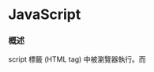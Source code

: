 # JavaScript

### 概述

script 標籤 (HTML tag) 中被瀏覽器執行。而 <script> 標籤可以放在網頁 HTML 的任何地方，像是 <body> 或 <head> 中。
```
<!doctype html>
<html>

<head>
<script>
    alert('Hello world!');
</script>
</head>

<body>
My first JS page!
</body>
</html>
```
瀏覽器遇到 <script> 標籤時，會停止解析 HTML 文件，來先執行 <scipt> 裡面的 JS 程式碼，等到執行完程式碼，才會繼續解析接下來的 HTML 文件。

### 引用JavaScript 檔案

`<script src="JavaScript 檔案位址.js"></script>`
`<script src="/hello.js"></script>`

引用外部的 JavaScript 檔案，例如引用 jQuery library:
`<script src="https://ajax.googleapis.com/ajax/libs/jquery/1.12.4/jquery.min.js"></script>`

### 註解(Comment)
```
// 這是單行註解

/*
這是...
多
行
註解
*/
```

### 空白 (whitespace)
空白 (space), tab 或換行符號 (newline characters) 在 JavaScript 都稱為空白 (whitespace)，JavaScript 程式碼在解析時，會忽略所有的空白，所以你可以自由利用空白字元來編排你的程式碼讓它更好讀。
```
var x = ['stringggggggggg1', 'stringggggggggg2', 'stringggggggggg3'];

// 這個寫法，和上面的意思是一模一樣的
var x = [
    'stringggggggggg1',
    'stringggggggggg2',
    'stringggggggggg3'
];
```
### 有區分大小寫 (case sensitive)
不像 HTML，JavaScript 語句是有區分大小寫的，無論是對於變數、函數或物件名稱，如 alert() 寫成 Alert() 是會產生錯誤的。

### 變數 (variable)
```
//可以用 var 關鍵字來宣告一個變數
//例如，我們宣告一個變數 x，並將 x 的值設為 100：
var x;
x = 100;

//你也可以在宣告變數的同時指定值
var x = 100;

//你也可以用逗號 , 分隔開，一次宣告多個變數
var fruit1, fruit2;
```

### 變數作用域 (Variable Scope)
JavaScript 的變數有其作用的範圍，在作用範圍以外的程式碼就無法存取到該變數。

JavaScript 的 scope 是所謂的 function scope，亦即一個 function 中會建立一個新的 scope。

```
// 在 function 裡面宣告的變數，作用(存在)範圍只在 function 裡面 (local)

function foo() {
    var carName = 'Ferrari';
    alert(carName); // 會顯示 Ferrari
}

alert(carName); // 會發生錯誤，因為找不到變數
```

```
// 在 function 以外的地方宣告的變數，是所謂的全域變數 (global variable)，
所有的 JS 程式碼都能存取到這個變數

// carName 是一個全域變數
var carName = 'Ferrari';
    
function foo() {
    alert(carName); // 會顯示 Ferrari
}

alert(carName); // 會顯示 Ferrari
```

> !注意: JavaScript 不像其他程式語言有 package level 的 scope，只有 global 或 local，所以一個 global variable 在任何地方都可以被存取到，甚至是跨不同的 JS 檔案的程式碼。

> 所以一般會避免使用全域變數，避免全域的命名空間 (namespace) 被污染，不同檔案的同名全域變數很容易被意外互相覆蓋。

### 駝峰式命名 (Camel Case)
JavaScript 習慣的變數命名風格是所謂的駝峰式命名 (camel case)。

像是 firstName, lastName, carName，也就是第二個字的字母大寫。

### JavaScript 資料型態 (Data Types)

#### 1.基本資料型態 (primitive data types)
1. 布林值 (Boolean): 只包含兩種值 true / false
2. null: null 是一個特殊值 (keyword)，表示這變數裡面沒有東西
3. undefined: undefined 也是一個特殊值 (keyword)，表示值還沒有定義或還未指定
4. 數值 (Number): 數值類型的值，像是 42 / 3.14159 / 0
5. 字串 (String): 像是 'hello world' / 汽車


#### 2.參考資料型態 (reference data types)
1. 陣列 (Array): 陣列用來儲存多個資料，陣列中的資料數量，就是這個陣列的長度 (length)
2. 物件 (Object): 基本上，基本資料型態以外的都是物件型態
3. 方法 (Function): 特殊型別
4. Boolean、Number、String、Math、Date...etc

#### 補充-參考資料型態
布林、數值和字串三種基本型別都有個別對應到一個物件類別，透過該物件類別包裝後，可以進行函式操作，例如字串物件可使用substr()等函式。可以透過下面的方式將型別包裝成物件與操作：
```
var b = new Boolean(false);
var n = new Number(5566);
var s = new String('friend');
 
// 包裝後型別為object
console.log(typeof(b)); // object
console.log(typeof(n)); // object
console.log(typeof(s)); // object
 
// 由於自動轉型，仍然可以比較
console.log(b == false);    // true
console.log(n == 5566);     // true
console.log(s == 'friend'); // true
```
### JavaScript 是動態型別的語言 

JavaScript 是動態型別的語言，你在宣告變數的時候，不用指定一個型別給這變數。
```
// 例如你不用像這樣，跟 JS 直譯器說 score 是一個數字
int score = 101;
```
JavaScript 直譯器 (Interpreter, 也就是瀏覽器) 會根據你給的值，自動給一個適當的型態。
```
// 所以只需要這樣直接宣告變數並給值
var score = 101;
```
動態型別的意思也是說，你可以隨時指定不同型態的值，給同樣一個變數。
```
var score = 101; // 數值型態
score = 'Mike 得到 101 分'; // 字串型態
```

### typeof
typeof 運算字用來判斷一個運算元 (operand) 是什麼資料型態。

> 適用於判斷基本型別。

> 對於參考資料型別，除了function會返回function外，其他一律會返回Objecct型別，無法精確判斷。
```
// 輸出 string
console.log(typeof 'hello');

// 輸出 number
console.log(typeof 123);

// 輸出 boolean
console.log(typeof true);


let arr = [1,2,3];
let obj = {name: 'jartto'};
let obj1 = null;

// 輸出 object
console.log(typeof arr);

// 輸出 object
console.log(typeof obj);

// 輸出 object (instanceof Object會顯示false)
console.log(typeof obj1);

// 輸出 function 
console.log(typeof function(){});
```
### instanceof 
instanceof 運算字用來判斷型別以及繼承關係。

> 適用於判斷參考資料型別。

> 對於基本資料型別不能被instanceof精確判斷，一律會返回false。
```
// 輸出 false
console.log('hello' instanceof String);

// 輸出 true
console.log(new String('str') instanceof String);

// 輸出 false
console.log(123 instanceof Number);

// 輸出 true
console.log(new Number(2) instanceof Number);

// 輸出 false
console.log(true instanceof Boolean);


let arr = [1,2,3];
let obj = {name: 'jartto'};
let obj1 = null;

// 輸出 true
console.log(arr instanceof Array);

// 輸出 true
console.log(obj instanceof Object);

// 輸出 false
console.log(obj1 instanceof Object);

// 輸出 true
console.log(function(){} instanceof Function); 
```
### JavaScript 運算子 (Operators)
1. 指定運算子 (Assignment Operators)
2. 比較運算子 (Comparison Operators)
3. 算術運算子 (Arithmetic Operators)
4. 位元運算子 (Bitwise Operators)
5. 邏輯運算子 (Logical Operators)
6. 字串運算子 (String Operators)
7. 三元運算子 (Conditional (ternary) operator)


一個二元運算子，需要有兩個運算元，一個在運算子前面，一個在運算子後面
```
1 + 2
x * y
```
一個一元運算子，需要有一個運算元，可能是在運算子前面，或是在運算子後面
```
x++
// 或
++x
```

#### 1.指定運算子 (Assignment Operators)
指定運算子用來指定一個值給一個變數。

| 運算子 | 例子 | 說明 |
| -------- | -------- | -------- |
| =     | x = y     | 將 y 值指定給 x 變數     |
| +=     | x += y     | 意思跟 x = x + y 一樣，將 x y 相加後的值指定回 x 變數     |
| -=     | x -= y     | 意思跟 x = x - y 一樣，將 x y 相減後的值指定回 x 變數     |
| *=    | x *= y     | 意思跟 x = x * y 一樣，將 x y 相乘後的值指定回 x 變數     |
| /=    | x /= y     | 意思跟 x = x / y 一樣，將 x y 相除後的值指定回 x 變數     |
| %=    | x %= y     | 意思跟 x = x % y 一樣，將 x 除以 y 的餘數指定回 x 變數     |

#### 2.比較運算子 (Comparison Operators)
用來比較運算子兩邊運算元的關係，比較後傳回 true 或 false。運算元可以是數值、字串、表達式 (expression) 或物件等。

對於不同型態的值，JavaScript 會嘗試將他們轉型 (type conversion) 到同樣型態後，再做比較，通常是先轉到數值型態。

| 運算子 | 例子   | 說明 |
| -------- | -------- | -------- |
| ==     | 3 == var1     | 如果兩邊相等就返回 true     |
| !=     | var1 != 4     | 如果兩邊不相等就返回 true     |
| ===     | 3 === var1     | 跟 == 的差異在於，=== 不會自動嘗試轉型，型態和值都一樣才會返回 true     |
| !==    | var1 !== '3'     | 跟 != 的差異在於，!== 不會自動嘗試轉型，型態或值不一樣都會返回 true     |
| >    | var2 > var1     | 如果左邊運算元大於右邊的就返回 true     |
| >=    | var1 >= 3	     | 如果左邊運算元大於或等於右邊的就返回 true     |

#### 3.算術運算子 (Arithmetic Operators)
算術運算子用來做常見的加減乘除數值運算。

#### 4.位元運算子 (Bitwise Operators)
用來做二進制的位元運算，位元運算子會將運算元看作 32 bits 位元來做運算，然後運算完後會返回數值型態的結果。

#### 5.邏輯運算子 (Logical Operators)
邏輯運算子用來做布林值 (boolean) 的運算，運算結果傳回 true 或 false。

`例如: &&、||、!`

&& 和 || 還有比較特別的地方，如果運算元的值不是布林值，實際上會傳回其中一個運算元的值
```
// foo 是 Dog
var foo = 'Cat' && 'Dog';

// foo 是 false
// 因為 && 遇到 false 的運算元，就會直接返回，不會繼續再往下判斷 (Short-circuit evaluation)
var foo = false && 'Cat';

// foo 是 Cat
// 因為 || 遇到 true 的運算元，就會直接返回，不會繼續再往下判斷 (Short-circuit evaluation)
var foo = 'Cat' || 'Dog';

// foo 是 Cat
var foo = false || 'Cat';
```
#### 7.三元運算子 (Conditional (ternary) operator)

如果 condition 是 true， 就傳回 val1 的結果，否則傳回 val2 的結果。

`condition ? val1 : val2`

```
// 如果 age 變數大於等於 18，則 status 就會是 adult
// 相反的，如果 age 變數小於 18，則 status 就會是 minor
var status = (age >= 18) ? 'adult' : 'minor';
```

#### 運算子優先權 (Operator precedence)
各種運算子在處理上的優先次序 (precedence) 是依一般算術規則，先乘除後加減，如果你有一些運算要優先處理，可以放在 () 小括號裡面。

```
100 + 50 / 2 = 125
(100 + 50) / 2 = 75
```
### JavaScript 流程控制 (Control flow)
1. if...else [同Java]
2. switch [同Java]
3. for [同Java]
4. while [同Java]
5. label (搭配break、continue好用)
6. try catch finally

#### Falsy values
JavaScript 只有對下面這些值會判斷為 false 其他都是 true
1. 布林值 false
2. undefined
3. null
4. 數值 0
5. NaN
6. 空字串 ''

```
var text = '';
if (text) {
    // 我不會被執行
} else {
    // 我會被執行
}
```

#### switch [同Java]
標準寫法
```
switch (fruitType) {
    case 'Oranges':
        alert('Oranges');
        break;
    case 'Apples':
        alert('Apples');
        break;
    case 'Bananas':
        alert('Bananas');
        break;
    case 'Cherries':
        alert('Cherries');
        break;
    case 'Mangoes':
        alert('Mangoes');
        break;
    case 'Papayas':
        alert('Papayas');
        break;
    default:
        alert('沒有符合的條件');
}
```
break關鍵字重要性

當 JavaScript 執行到 break 這個關鍵字的時後，就會直接跳出整個 switch 區塊，繼續往下執行。

而如果沒有 break 則程式會從符合的 case 區塊開始，一路往下執行到遇到 break 為止！

這種行為我們稱做 Fall-Through。

```
// 如果 fruitType 是 Apples 的時候，會同時執行 Apples, Bananas 和 Cherries 區塊，
// 直到碰到 Cherries 區塊中的 break 為止才會跳出整個 switch 區塊

switch (fruitType) {
    case 'Oranges':
        alert('Oranges');
        break;
    case 'Apples':
        alert('Apples');
    case 'Bananas':
        alert('Bananas');
    case 'Cherries':
        alert('Cherries');
        break;
    case 'Mangoes':
        alert('Mangoes');
        break;
    case 'Papayas':
        alert('Papayas');
        break;
    default:
        alert('沒有符合的條件');
}
```
可以利用這個特性，撰寫像是這類程式碼
```
switch (new Date().getDay()) {
    case 1:
    case 2:
    case 3:
    case 4:
    case 5:
        alert('工作天 :(');
        break;
    case 6:
    case 0:
        alert('週末 :)');
}
```
#### for
標準寫法
```
var counter = 0;
for (var i = 0; i < 5; i++) {
    counter += i;
}

// 上面的迴圈執行完後，最後 counter 的值會是 10！
```
可以用逗點 , 隔開多個初始化語句。
```
for (var i = 0, j=10; i < 5; i++) {
    // .....
}
```
也可以省略 initialExpression 或 incrementExpression 語句。
```
var i = 0;
var counter = 0;
for (; i < 5;) { 
    counter += i;
    i += 1;
}
```
可以省略全部語句 ，這其實就是無窮迴圈 (infinite loop) 的意思。
```
var i = 0;
var counter = 0;
for (;;) {
    counter += i;
    i += 1;
    if (i >= 5) {
        // 如果你沒用 break 跳出 for 迴圈，則整個程式會卡在迴圈裡面出不去喔
        break;
    }
}
```
break: 用來跳出整個 for 迴圈，讓程式繼續往下執行。

continue: 用來讓程式跳過迴圈剩餘的程式碼，直接執行下一次迴圈。

continue: 直接PASS這次for迴圈，迴圈內之後的其他程式碼都不跑。
```
var counter = 0;
for (var i = 0; i < 5; i++) {
    if (i < 3) {
        continue;
    }
    counter += i;
}

// counter 的值會是 7
```

#### label (標籤)
label 可以用來標記一個迴圈，label 用來搭配 break 和 continue 一起使用。

可以發現，當你有多層迴圈的時候，label可以用來很方便的直接跳出外層的迴圈！

用 break; 只會跳出當前這「一個」迴圈。

搭配break使用:
```
var x = 0;
var z = 0;

// 把外層的迴圈標記叫做 labelCancelLoops

labelCancelLoops:
while (true) {
    console.log('Outer loops: ' + x);
    x += 1;
    z = 1;
    while (true) {
        console.log('Inner loops: ' + z);
        z += 1;
        if (z === 3 && x === 3) {
            // 跳出 labelCancelLoops 迴圈
            break labelCancelLoops;
        } else if (z === 3) {
            // 跳出當前迴圈
            break;
        }
    }
}
```

result
```
Outer loops: 0
Inner loops: 1
Inner loops: 2
Outer loops: 1
Inner loops: 1
Inner loops: 2
Outer loops: 2
Inner loops: 1
Inner loops: 2
```
搭配continue使用:
```
var i, j;

// 把外層的迴圈標記叫做 loop1

loop1:
for (i = 0; i < 3; i++) {
    // 把內層的迴圈標做 loop2
    loop2:
    for (j = 0; j < 3; j++) {
        if (i === 1 && j === 1) {
            // 跳出 loop1 迴圈
            continue loop1;
        }
        console.log('i = ' + i + ', j = ' + j);
    }
}
```

result
```
i = 0, j = 0
i = 0, j = 1
i = 0, j = 2
i = 1, j = 0
i = 2, j = 0
i = 2, j = 1
i = 2, j = 2
```

### Function (函數)
函數 (function) 用來將會重複使用的程式碼封裝在一起，方便重複執行。

函數宣告:
```
function functionName(parameter1, parameter2, ...) {
    // statements

    // return value;
}
```
宣告一個計算平方的函數，和Java不同，並不用宣告傳入和回傳型別
```
function square(number) {
    return number * number;
}
```
呼叫函數:
宣告一個函數並不會自動的執行它，你要使用函式呼叫的語法，來呼叫並執行一個函數的內容。
```
functionName(parameter1, parameter2, ...);
```
呼叫計算平方函數
```
// 這樣會輸出 100
console.log(square(10));

// 可以將返回值存到一個變數
var squareValue = square(10);

// 函數呼叫的返回值，可以像變數一樣做操作
// 這樣會輸出 1000
console.log(square(10) * 10)
```
#### 變數的存在範圍 (Function scope)
1. 你在函數內定義的任何變數 (local variable)，只有在函數裡面才可以存取到這個變數。
2. 在函數裡面除了可以存取到局部變數 (local variable)，也可以存取到全域變數 (global variable)。

> 在函數內部的變數，有宣告var為局部變數(var num1=2)，沒宣告var則為全域變數(num2=5)。

```
// 全域變數 - global scope
var num1 = 20;
var num2 = 3;
var name = 'Mike';

// 這個函數定義全域空間 - global scope
function multiply() {
    // 函數內部可以存取到全域變數
    return num1 * num2;
}

// 輸出 60
console.log(multiply());

function getScore () {
    // 局部變數 - function scope
    // 作用範圍只在函數內部
    var num1 = 2;
    var num3 = 4;
    
    // 如果沒加 var 宣告變數，這個變數則是一個全域變數
    num2 = 5; // 存取到全域變數 num2
    num4 = 6; // 宣告一個新的全域變數 num4

    // 函數也可以宣告在其他函數內部 (nested function) - function scope
    function add() {
        // 內部函數可以存取到外部函數的局部變數
        return name + ' scored ' + (num1 + num2 + num3);
    }
  
    return add();
}

console.log(getScore()); //  "Mike scored 11"

// 會存取到全域變數 num1，輸出 20
console.log(num1);

// 會存取到全域變數 num2，輸出 5
// 因為全域變數 num2 在函數內部被設成 5
console.log(num2);

//會存取到全域變數 num4，輸出 6
console.log(num4);

// 全域空間存取不到 function 內部的變數
// 會發生錯誤 - Uncaught ReferenceError
console.log(num3);

// 全域空間也存取不到 function 的內部函數
// 會發生錯誤 - Uncaught ReferenceError
console.log(add());
```

#### 函數表達式 (Function expression)

函數在 JavaScript 是一個一級物件 (first-class object)，所以
1.可以將function儲存成變數
2.可以將function當成參數代入另一個function中
3.可以在一個function中回傳另一個function
4.function一樣有屬性
5.function遇到return，就會終止函式執行


這意思就是一個函數可以當作別的函數的參數、函數的返回值、或做為一個變數的值。

所以你也可以用 Function expression 的方式來宣告一個函數，將一個匿名函數 (anonymous function / function literal) 當作值指定給一個變數。

#### 匿名函數
```
var square = function(number) {
    return number * number;
};
```
#### 不支援多載
```
//在同一個作用域下，出現兩個名稱相同的函式，後面的會覆蓋前面的函式

function test(a){
}

function test(a,b){
}


test(23);
test(2,23);
//都是執行第二個函式
```
### try catch finally Error Handling (例外處理)
> 例外處理 (error handling) 是 JavaScript 的一種程式流程控制，你可以在程式執行可能拋出錯誤的地方使用，主動捕捉並處理錯誤，避免整個程式因為發生錯誤而停止執行。

> 把可能出錯的程式碼放在 try 區塊中；然後出錯時的處理程式碼放在 catch 區塊中；而放在 finally 區塊中的程式碼無論如何都會在最後被執行。

```
try {

   // 預期可能會發生錯誤的程式碼

} catch (e) {

   // try 區塊有拋出錯誤時，則執行這裡的程式碼

} finally {

   // finally 區塊的程式碼一定會在最後被執行
   // 你可以省略 finally 區塊

}
```

常見錯誤:
| 錯誤類型 | 說明 |
| -------- | -------- |
|EvalError|eval() 執行錯誤|
|RangeError|一個數值超過允許範圍|
|ReferenceError|存取未宣告的變數|
|SyntaxError|程式語法錯誤|
|TypeError|型別錯誤|
|URIError|URI handling 相關函數例如 decodeURIComponent() 執行時錯誤|

實例:
```
// 因為我們沒有宣告 blah 這函數，呼叫 blah 函數時會發生錯誤
// 上面程式碼依序會跳出視窗 "ReferenceError: blah is not defined"

try {
    blah('Hello world');

} catch(err) {
    alert(err.name + ': ' + err.message);

} finally {
    alert('try catch 區塊結束');
}
```

主動拋出例外錯誤 throw:
可以用 throw 關鍵字在程式中主動拋出錯誤，拋出的例外可以是一個字串 (string)、數字 (number) 或錯誤物件 (error object)。
```
try {
    throw 'myException';
} catch (err) {
    // err 是字串 "myException"
    err;
}

try {
    throw 101;
} catch (err) {
    // err 是數字 101
    err;
}
```
自訂錯誤物件 new Error()：
JavaScript 有一個 Error 物件，所有的例外錯誤都是繼承自 Error 物件，可以客製化一個自己的錯誤物件。
```
try {
    throw new Error('oops');
} catch (err) {
    // 輸出 "Error: oops"
    console.log(err.name + ': ' + err.message);
}
```
instanceof 判斷錯誤類型:
```
try {
    foo.bar();

} catch (err) {

    // 如果錯誤類型是 EvalError
    if (err instanceof EvalError) {
        console.log(err.name + ': ' + err.message);

    // 如果錯誤類型是 RangeError    
    } else if (err instanceof RangeError) {
        console.log(err.name + ': ' + err.message);
    }
    // ...
}
```

### JavaScript 物件(Object)

#### 概述
物件為了封裝資料、重複使用，且方便傳遞而存在。

* 簡單來說，就是一堆(key-value paris) 的組合
* 名稱(key)只能是字串
* 值(value)可以放任何資料型別
基本型別string、number、boolean - 通常稱屬性
參考型別object、array - 通常稱屬性
參考型別 function - 通常稱方法

#### 定義物件 - 建立物件的兩種方式
```
// Object Constructor (物件建構式)
var myObj = new Object();

// Object Literal (物件實字)
var myObj = {};
```

#### 物件的屬性 - 方法1
```
var myObj = {};

// 建立一個叫 color 的屬性，值是 blue
myObj.color = 'blue';

// 存取物件屬性
var myColor = myObj.color;
```

#### 物件的屬性 - 方法2
```
var myObj = {};

// 建立一個叫 color 的屬性，值是 blue
// []內如果是屬性名必須有引號，否則會被當成是變數
myObj['color'] = 'blue';

// 存取物件屬性
var myColor = myObj['color'];
```
```
// 用 [] 特別的地方在於，中括號裡面可以是一個變數
// []內如果是變數名不需要有引號

var myObj = {};
var propName = 'color';

// 建立一個叫 color 的屬性，值是 blue
myObj[propName] = 'blue';

// 都會輸出 blue
console.log(myObj[propName]);
console.log(myObj.color);


// 但如果你用 . 運算子
// 會新增一個叫 propName 的屬性，而不是新增一個叫 color的屬性
myObj.propName = 'blue';
```

#### 宣告物件時，同時建立屬性
```
// 建立一個物件，這物件有兩個屬性 color 和 height
var myObj = {'color': 'blue', 'height': 101};


// object literal 中的屬性名稱的引號可以省略
// 建立一個物件，這物件有兩個屬性 color 和 height
var myObj = {color: 'blue', height: 101};
```

#### 物件方法
```
var me = {
    firstName: 'Mike',
    lastName: 'Lee',
    age: 30,
    fullName: function() {
        return this.firstName + ' ' + this.lastName;
    }
}

// name = 'Mike Lee'
var name = me.fullName();
```



#### 實例
```
// this指的是這一個物件，指屬性或方法在哪個物件下被呼叫，this就是屬於這個呼叫的物件
// 在這邊，this指的是john物件

var 物件名稱 = {
  key1:value1,
  key2:value2
}

var john = {
  name:"John",
  age:23,
  greeting:function(){
    console.log("Hello, I'm "+this.name)    
  }
}

console.log(john.age); //取值
john.age = 100; //設值
console.log(john.age);
john.greeting(); //執行方法
```
#### JS物件可以動態新增與刪除屬性與方法
```
var john = {
  name:"John",
  age:23,
  greeting:function(){
    console.log("Hello, I'm "+this.name);    
  }
}

//新增屬性與方法
john.interests = ["reading","running","travel"];

john.bio = function(){
    console.log("Hi I'm "+this.name + " My age is "+this.age+", and I like "+this.interests[0]+" and " + this.interests[1]);
}

john.bio();


//刪除屬性
delete john.age;
```
#### 物件轉字串/字串轉物件
```
//物件轉字串
JSON.stringify(物件變數)

var str = JSON.stringify(john)

str = {"name":"John","age":23,"interests":["reading","running","travel"]}


//字串轉物件
JSON.parse(字串)

var john = JSON.parse(str)
```
#### 變數-傳值
```
//基本型別都是以傳值方式進行變數的傳遞
//a 和 b 是存在於兩個獨立不同的記憶體位置中

var a = 3;
var b = a;
a = 2;

console.log(a); //2
console.log(b); //3
```
#### 變數-傳址
```
//參考型別都是以傳址方式進行變數的傳遞
//c、d指向同一個記憶體位置，所以不管值怎麼變化，c和d拿到的值會相同

var c = {greeting : "Hello"};
var d = c;
c.greeting = "Hola";

console.log(c); //{greeting : "Hola"}
console.log(d); //{greeting : "Hola"}
```
#### 補充-淺拷貝與深拷貝
```
//淺拷貝 (因相同記憶體位置，故更改後會拿到相同的值)
var obj1 = { a: 10, b: 20, c: 30 }; 
var obj2 = obj1; 
obj2.b = 100; 

console.log(obj1); // { a: 10, b: 100, c: 30 }
console.log(obj2); // { a: 10, b: 100, c: 30 } 


//深拷貝 (各自獨立)
var obj1 = { a: 10, b: 20, c: 30 }; 
var obj2 = Object.assign({}, obj1); 
obj2.b = 100; 

console.log(obj1); // { a: 10, b: 20, c: 30 }
console.log(obj2); // { a: 10, b: 100, c: 30 }
```
#### 數值(Number)物件-常用方法
```
Number() //字串轉數字
Number('3.14') // 3.14
Number('100')  // 100
Number('a123') // NaN

Number() //布林值轉數字
Number(false) // 0
Number(true)  // 1


parseInt() / Number.parseInt() //字串轉整數，兩者是一樣的函式
parseInt('10');       // 10
parseInt('10.6');     // 10

var x = Number('3.14');
var y = parseInt('3.14');
var z = Number.parseInt('3.14');

console.log(x); //3.14
console.log(y); //3
console.log(z); //3

console.log(typeof x); //number
console.log(typeof y); //number
console.log(typeof z); //number


var num = 123456.22324;

xxx.toString(); //數字轉字串，並回傳


//取到小數點第x位，並回傳成字串
toFixed(x);

num.toFixed(3) //123456.223


xxx.valueOf() //將Number物件轉型成基本數值型態
[與Java的Integer.valueOf(int i)不同，Java為轉型成參考型別Integer]

var numObj = new Number(10);
console.log(typeof numObj); // object

var num = numObj.valueOf();
console.log(num);           // 10
console.log(typeof num);    // number
```
#### 布林值(Boolean)物件
在 JavaScript 中，只有這些值會被當作是 false，除此以外的值都是 true！
* null
* 數值 0
* NaN
* 空字串 ''
* undefined
```
var x = 0;
Boolean(x); // false

x = 100;
Boolean(x); // true

x = '';
Boolean(x); // false

x = 'hi';
Boolean(x); // true

x = null;
Boolean(x); // false
```
#### Math物件-常用方法 [全部與Java寫法相同]
```
Math.min(值1,值2,...) //傳回參數列的最小值
Math.max(值1,值2,...) //傳回參數列的最大值

Math.random() //傳回一個介於0~1之間的亂數

Math.round(x) //將x值四捨五入 =SQL的ROUND

Math.ceil(x) //傳回一個大於或等於x的最小整數(無條件進位)
Math.floor(x) //傳回一個小於或等於x的最大整數(無條件捨去) =SQL的TRUNC
Math.ceil(2.321) //3
Math.floor(2.321) //2
Math.PI //圓周率
Math.pow(x,y) //x的y次方
Math.sqrt(x) //x的平方根
Math.abs(x) //x的絕對值
```
#### 字串物件(String)-特殊字元
> 因為字串必須包在單引號或雙引號裡面，但是要特別注意的雙引號裡面不能有雙引號、單引號裡面不能有單引號。
```
// 下面這些都會發生錯誤：
var str = 'Mike's pet.';
var str = "This is a "book".";


// 你可以改成這樣就會正確，因為雙引號裡面可以有單引號，或單引號裡面可以有雙引號：
var str = "Mike's pet.";
var str = 'This is a "book".';


// 或是使用跳脫字元 (escape character) 反斜線 (backslash) \，來跳脫引號：
var str = 'Mike\'s pet.';   // Mike's pet.

var str = "This is a \"book\".";   // This is a "book".


+ //字串相加
var str = 'hel' + 'lo';
console.log(str);   // 輸出 'hello'


var name = 'Mike';
var str2 = str + ' ' + name;
console.log(str2);   // 輸出 'hello Mike'


// str2 += '!' 意思同 str2 = str2 + '!'
str2 += '!';
console.log(str2);   // 輸出 'hello Mike!'


concat() //字串相加
var hello = 'Hello, ';
console.log(hello.concat('Mike', ' have a nice day.')); //輸出 'Hello, Mike have a nice day.'

var hello = 'Hello, ';
console.log(hello + 'Mike' + ' have a nice day.'); // 輸出 'Hello, Mike have a nice day.'
```
#### 字串物件(String)-型別轉換 & 比較
```
String() //數字轉字串
String(123) // '123'
String(100 + 23) // '123'

String() //布林值轉字串
String(true) // 'true'
String(false) // 'false'


//可以用 === 或 == 運算子來判斷兩個字串是否相等
var str = 'hello world';

if (str === 'hello world') {
    console.log('eqaul');
}   // 會輸出 'equal'


var str = 'hello world';

if (str !== 'hello Mars') {
    console.log('not eqaul');
}   // 會輸出 'not equal'

```

#### 字串物件(String)-常用方法 [全部與Java寫法相同]
```
str.length //返回字串長度

str.charAt(n) //返回索引值n的字元，不存在則返回空字串

str.indexOf(字串s,開始索引值n) //返回字串首次出現位置，從索引值n開始查詢，不存在則回傳-1
str.lastIndexOf(字串s,開始索引值n) //返回字串最後出現位置，從索引值n開始查詢，不存在則回傳-1

str.substring(索引值n,索引值m) //返回從索引值n到(m-1)之間的字元，m可省略表示擷取到最後

str.substr(索引值n，取幾個) //返回從索引值n開始，取幾個字元

str.replace(字串r,字串s) //將原字串中的r替換成s，只替換第一個遇到的字串，與Java不同
str.replace(/字串r(無引號)/g,字串s) //將原字串中的r全部替換成s

str.split(字串s) //以字串s切割原字串，並返回n個子字串的陣列(分割)

str.trim() //返回一個去除開頭與結尾的所有空白字元字串

str.toUpperCase() //將字串轉大寫
str.toLowerCase() //將字串轉小寫
```
```
var str = "I love javascript love me";

str.length //25

str.charAt(3) //o

str.indexOf("o") //3

str.lastIndexOf("o") //19

str.indexOf("ava") //8

str.substring(2,5) //lov

str.substr(2,3) //lov

str.replace(/l/g,"L") //I Love javascript Love me
str.replace(/love/g,"LOVE") //I LOVE javascript LOVE me


var arr = str.split(" ");
for(i=0;i<arr.length;i++){
	console.log(arr[i]);
}
//I
//love
//javascript
//love
//me
```
#### 日期物件(Date)-常用方法
```
var now = new Date(); //建立日期物件為今天的日期[語法同Java]

var day1 = new Date(2020,4,21); //建立日期物件("西元年,月-1,日") //May 21 2020
var day2 = new Date(2020,4,21,12,10,30); //建立日期物件("西元年,月-1,日,時,分,秒")

now.getTime(); //回傳至1970/01/01至今的毫秒數[語法同Java]
now.getFullYear(); //回傳完整的西元年，如2004
now.getYear(); //若介於1900~1999年間，回傳後兩碼西元年，否則回傳與1900的差距
now.getMonth(); //回傳月份(0~11)，須自己+1
now.getDay(); //回傳星期幾(0~6)
now.getDate(); //回傳日期(1~31)
now.getHours(); //回傳小時(0~23)
now.getMinutes(); //回傳分(0~59)
now.getSeconds(); //回傳秒(0~59)
now.getMilliseconds(); //回傳毫秒(0-999)

now.setTime();
now.setFullYear();
依此類推
```
#### 陣列宣告
```
//JS陣列的內容可以放任何資料型別，包括基本型別及參考型別，同Java陣列。
//JS陣列的長度在宣告時，或者宣告後都可以動態配置。不同於Java陣列一開始一定要宣告長度，且不可改變。
//[] 與 new Array()一樣都是宣告一個新陣列


Type1:
var students = [];
students[0] = "Mark";
students[1] = "Tom";

Type2:
var students = ["Mark","Tom"];


Type3:
var students = new Array();
students[0] = "Mark";
students[1] = "Tom";

Type4:
var students = new Array("Mark","Tom");


宣告長度:
var students = [3];
var students = new Array(3);

```
#### 陣列常用屬性與方法
```
var a =["Mark","Zuck","Pony","Elon"];

a.length //陣列長度

a.push("Mary") //新增最後一個元素
a.pop() //移除最後一個元素，並返回移除的元素值

a.unshift("Mary") //新增第一個元素
a.shift() //移除第一個元素，並返回移除的元素值

a.slice(n,m) //任意截取出陣列的一部分，從索引值n到索引值m-1(切片)

a.splice(起始index,刪除個數) //移除從index開始算起，共幾個元素，並返回移除的元素值(接合)

a.reverse() //反轉陣列

a.sort() //陣列按Unicode code point由小到大排序

a.indexOf("Mark") //找出第一個該元素的索引值，若找不到則回傳-1
a.lastIndexOf("Mark") //找出最後一個該元素的索引值，若找不到則回傳-1

a.join("@@") //將陣列中所有元素，藉由指定字符合併在一起變成字串

a.concat(ary1,ary2,...); //多個陣列相加

forEach() //遍歷陣列中的每一個元素
```
```
push():

var fruits = ['Apple', 'Banana'];

fruits.push('Orange');

console.log(fruits); //輸出 ["Apple", "Banana", "Orange"]



pop():

var fruits = ['Apple', 'Banana'];

var last = fruits.pop(); //Banana

console.log(fruits); //輸出 ["Apple"]



slice():

var fruits = ['Banana', 'Orange', 'Lemon', 'Apple', 'Mango'];

var foo1 = fruits.slice(1, 3);

console.log(foo1); //輸出 ["Orange", "Lemon"]



splice():刪除元素

var fruits = ['Banana', 'Orange', 'Apple', 'Mango', 'Peach'];
var removed = fruits.splice(2, 2);

console.log(fruits); //輸出 ["Banana", "Orange", "Peach"]

console.log(removed); //輸出 ["Apple", "Mango"]



splice():刪除並新增元素

var fruits = ['Banana', 'Orange', 'Apple', 'Mango', 'Peach'];
var removed = fruits.splice(2, 2, 'Watermelon', 'Lemon');

console.log(fruits); //輸出 ["Banana", "Orange", "Watermelon", "Lemon", "Peach"]

console.log(removed); //輸出 ["Apple", "Mango"]



splice():新增元素

var fruits = ['Banana', 'Orange', 'Apple', 'Mango', 'Peach'];
var removed = fruits.splice(1, 0, 'Watermelon', 'Lemon');

console.log(fruits); //輸出 ["Banana", "Watermelon", "Lemon", "Orange", "Apple", "Mango", "Peach"]


console.log(removed); //輸出 []



sort():

var scores = [1, 10, 21, 2]; 

scores.sort(); //返回 [1, 10, 2, 21]
               //注意 10 會排在 2 前面
               //因為字串 '10' 的第一個字元 '1' 比 '2' 的 Unicode code point 小


var things = ['word', 'Word', '1 Word', '2 Words'];

things.sort(); //返回 ["1 Word", "2 Words", "Word", "word"]
               //因為數字的 Unicode code point 比英文字小



sort():搭配reverse()

var fruits = ['cherries', 'apples', 'bananas'];

fruits.sort();
fruits.reverse();

console.log(fruits); //輸出 ["cherries", "bananas", "apples"]



concat:

var num1 = [1, 2, 3];
var num2 = [4, 5, 6];
var num3 = [7, 8, 9];

var nums = num1.concat(num2, num3);

console.log(nums); //輸出 [1, 2, 3, 4, 5, 6, 7, 8, 9]



forEach():

//currentValue 代表目前處理到的元素的值
//index 代表目前處理到的元素的索引位置
//array 代表陣列本身

function logArrayElements(currentValue, index, array) {
    console.log('ary[' + index + '] = ' + currentValue);
}

['a', 'b', 'c'].forEach(logArrayElements);

//ary[0] = a
//ary[1] = b
//ary[2] = c
```

#### JSON(JavaScript Object Notation)

> JSON 和 JavaScript 是沒有直接關聯的，JSON 是一套獨立於語言 (language agnostic) 的資料交換格式，現在幾乎所有的主流程式語言都支援 JSON。

是一種常見的資料交換格式，使用大括號定義成對的鍵和值

1. 資料是成對的鍵和值，使用 : 符號分隔。
2. 資料之間使用 , 符號分隔。
3. 使用大括號定義物件。
4. 使用方框號定義物件陣列。
````
{
   "key1":"value1",
   "key2":"value2",
   "key3":"value3",
}
````
物件陣列
````
[
   {
   "title":"ASP網頁設計",
   "author":"陳會安",
   "category":"Web"  
   }
   {
   "title":"PHP網頁設計",
   "author":"陳雷",
   "category":"Web"  
   }
]
````
````
{
   "Boss":"陳會安"
   "Employee":[
     {"name":"陳允傑","tel","02-22222222"},
     {"name":"陳小東","tel","02-33333333"},
     {"name":"陳小春","tel","02-11111111"},   
   ]
}

//JSON物件陣列可以擁有多個JSON物件，比如Employee是一個物件陣列，擁有3個JSON物件。
````
JavaScript 內建提供 JSON.parse() 和 JSON.stringify() 兩個函數來操作 JSON。
```
JSON.parse(text) //用來將 JSON 字串轉換成 JavaScript 物件。


JSON.parse('{}'); //{}

JSON.parse('true'); //true

JSON.parse('"foo"'); //"foo"

JSON.parse('[1, 5, "false"]'); //[1, 5, "false"]

JSON.parse('null'); //null
```
```
JSON.stringify(value) //用來將 JavaScript 物件轉換成 JSON 字串。


JSON.stringify({}); //'{}'

JSON.stringify(true); //'true'

JSON.stringify('foo'); //'"foo"'

JSON.stringify([1, 'false', false]); //'[1,"false",false]'

JSON.stringify({x: 5}); //'{"x":5}'
```

### 瀏覽器物件模型 (BOM - Browser Object Model)
瀏覽器物件模型 (BOM, Browser Object Model) 是瀏覽器提供的物件，讓你可以透過 JavaScript 直接跟瀏覽器溝通或做操作。


共有以下幾種常用物件:
* window: 讓你可以存取操作瀏覽器視窗
* screen: 讓你可以存取使用者的螢幕畫面資訊
* location: 讓你可以存取操作頁面的網址 (URL)
* history: 讓你可以操作瀏覽器的上一頁、下一頁
* navigator: 讓你可以存取瀏覽器資訊
* Popup: 讓你可以使用瀏覽器內建的彈跳視窗
* Timer: 讓你可以使用瀏覽器內建的計時器
* cookie: 讓你可以管理瀏覽器的 cookie


#### window
```
1. 取得瀏覽器視窗的寬高，單位是 px (pixels)

window.innerWidth //視窗的可見寬度(不包含工具列、捲軸等)

window.innerHeight //視窗的可見高度(不包含工具列、捲軸等)


window.outerWidth //整個視窗的寬度(包含工具列、捲軸等)

window.outerHeight //整個視窗的高度(包含工具列、捲軸等)
```

```
2. 瀏覽器開啟新視窗 window.open() 

window.open('http://www.fooish.com/');
var windowObjectReference = window.open(
    'http://www.fooish.com/',
    'fooish',
    'width=800,height=600,resizable=no,scrollbars=yes,status=no,location=no'
);
```
```
3. 關閉瀏覽器視窗 window.close()

//開啟視窗
var win = window.open('http://www.fooish.com/');

//關閉視窗
win.close();

註:僅限於window.open() 開啟的視窗 
```
```
4. 移動瀏覽器視窗 window.moveTo(), window.moveBy()

//window.moveTo(x, y) 參數 x, y 的單位是 px，分別表示移動視窗位置至距離螢幕左緣和上緣多少的距離。

var win = window.open('http://www.fooish.com/', '', 'width=200,height=100');

win.moveTo(100, 100);


//window.moveBy(deltaX, deltaY) 以視窗目前的位置為基準，分別要往左和往下移動多少距離 px。

var win = window.open('http://www.fooish.com/', '', 'width=200,height=100');

win.moveBy(200, 200);
```
```
5. 改變瀏覽器視窗的大小 window.resizeTo()

var win = window.open('http://www.fooish.com/');

window.resizeTo(800, 600);


註:僅限於window.open() 開啟的視窗 
```
#### screen
```
1. 取得使用者螢幕的寬高大小

var screenWidth = screen.width;

var screenHeight = screen.height;


2. 取得使用者瀏覽器可以使用的寬高大小

var screenAvailWidth = screen.availWidth;

var screenAvailHeight = screen.availHeight;


3. 取得使用者螢幕的色彩深度/位數
screen.colorDepth;


4. 取得使用者螢幕的像素深度/位數
screen.pixelDepth;
```
#### location
```
1. 取得當前網頁的網址
location.href;


2. 取得當前網頁的網域名稱
location.hostname;


3. 取得當前網頁的網址路徑
location.pathname;


4. 取得當前網頁的網址參數
location.search;


5. 改變當前網頁的網址

location.href = '/jquery/'; //切到同一個網站，不同的路徑

location.href = 'https://www.google.com/'; //切換到另一個網站


6. 在當前視窗載入一個新的網頁
location.assign('http://www.fooish.com/');


7. 重新整理網頁
location.reload(true);


8. 當前視窗載入一個新的網頁，當前網頁的瀏覽紀錄會被新的網頁取代掉
location.replace(url);
```
#### history
```
1. 取得使用者在當前視窗下，總共瀏覽了幾個網頁
history.length 


2. 使瀏覽器回到上一頁
history.back();


3. 使瀏覽器回到下一頁
history.forward();


4. 明確指定瀏覽器要回去幾頁
history.go()
```
#### Popup
```
1. 用來跳出提示 (警告) 對話視窗 alert()
alert(message);


2. 用來跳出需要使用者確認的對話視窗，對話視窗中會有確定及取消兩個按鈕 confirm()

//confirm() 執行後會返回一個布林值 (boolean)，用來表示使用者按了確定 (true) 或是取消 (false)。

var yes = confirm('你確定嗎？');

if (yes) {
    alert('你按了確定按鈕');
} else {
    alert('你按了取消按鈕');
}


3. 用來跳出一個文字輸入的對話視窗 prompt()

var nickname = prompt('請輸入你的暱稱');

alert('Hello ' + nickname);
```

#### Timer















### 文件物件模型DOM
* Document Object Model
* 
